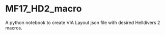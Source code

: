 # MF17_HD2_macro
A python notebook to create VIA Layout json file with desired Helldivers 2 macros.
